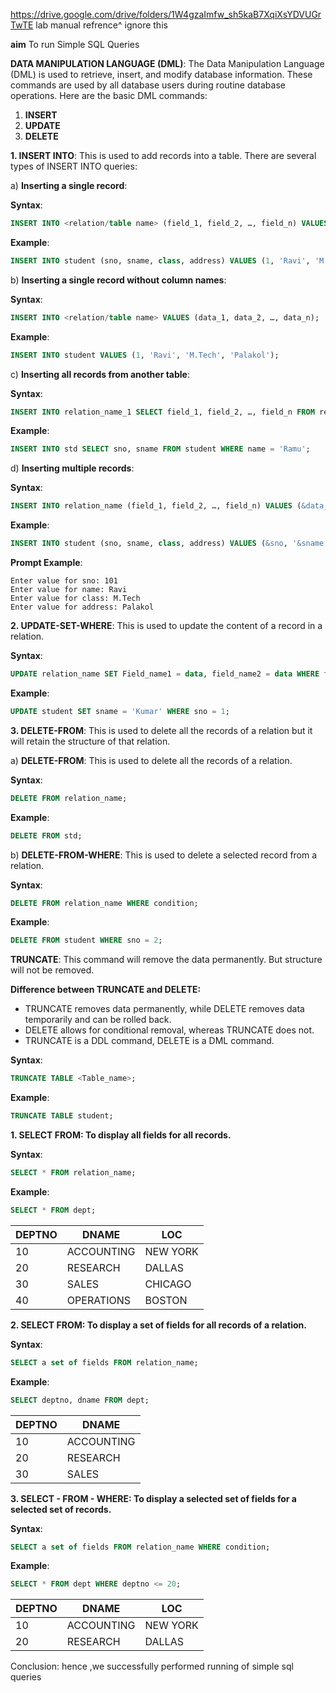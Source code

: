 https://drive.google.com/drive/folders/1W4gzaImfw_sh5kaB7XqiXsYDVUGrTwTE
lab manual refrence^ ignore this

**aim**  To run Simple SQL Queries

**DATA MANIPULATION LANGUAGE (DML)**: The Data Manipulation Language (DML) is used to retrieve, insert, and modify database information. These commands are used by all database users during routine database operations. Here are the basic DML commands:

1. **INSERT**
2. **UPDATE**
3. **DELETE**

**1. INSERT INTO**: This is used to add records into a table. There are several types of INSERT INTO queries:

a) **Inserting a single record**:

**Syntax**: 
```sql
INSERT INTO <relation/table name> (field_1, field_2, …, field_n) VALUES (data_1, data_2, …, data_n);
```

**Example**: 
```sql
INSERT INTO student (sno, sname, class, address) VALUES (1, 'Ravi', 'M.Tech', 'Palakol');
```

b) **Inserting a single record without column names**:

**Syntax**: 
```sql
INSERT INTO <relation/table name> VALUES (data_1, data_2, …, data_n);
```

**Example**: 
```sql
INSERT INTO student VALUES (1, 'Ravi', 'M.Tech', 'Palakol');
```

c) **Inserting all records from another table**:

**Syntax**: 
```sql
INSERT INTO relation_name_1 SELECT field_1, field_2, …, field_n FROM relation_name_2 WHERE field_x = data;
```

**Example**: 
```sql
INSERT INTO std SELECT sno, sname FROM student WHERE name = 'Ramu';
```

d) **Inserting multiple records**:

**Syntax**: 
```sql
INSERT INTO relation_name (field_1, field_2, …, field_n) VALUES (&data_1, &data_2, …, &data_n);
```

**Example**: 
```sql
INSERT INTO student (sno, sname, class, address) VALUES (&sno, '&sname', '&class', '&address');
```

**Prompt Example**:
```
Enter value for sno: 101
Enter value for name: Ravi
Enter value for class: M.Tech
Enter value for address: Palakol
```

**2. UPDATE-SET-WHERE**: This is used to update the content of a record in a relation.

**Syntax**: 
```sql
UPDATE relation_name SET Field_name1 = data, field_name2 = data WHERE field_name = data;
```

**Example**: 
```sql
UPDATE student SET sname = 'Kumar' WHERE sno = 1;
```

**3. DELETE-FROM**: This is used to delete all the records of a relation but it will retain the structure of that relation.

a) **DELETE-FROM**: This is used to delete all the records of a relation.

**Syntax**: 
```sql
DELETE FROM relation_name;
```

**Example**: 
```sql
DELETE FROM std;
```

b) **DELETE-FROM-WHERE**: This is used to delete a selected record from a relation.

**Syntax**: 
```sql
DELETE FROM relation_name WHERE condition;
```

**Example**: 
```sql
DELETE FROM student WHERE sno = 2;
```

**TRUNCATE**: This command will remove the data permanently. But structure will not be removed.

**Difference between TRUNCATE and DELETE:**

- TRUNCATE removes data permanently, while DELETE removes data temporarily and can be rolled back.
-   DELETE allows for conditional removal, whereas TRUNCATE does not.
- TRUNCATE is a DDL command, DELETE is a DML command.

**Syntax**: 
```sql
TRUNCATE TABLE <Table_name>;
```

**Example**: 
```sql
TRUNCATE TABLE student;
```

**1. SELECT FROM: To display all fields for all records.**

**Syntax**: 
```sql
SELECT * FROM relation_name;
```

**Example**:
```sql
SELECT * FROM dept;
```
| DEPTNO | DNAME       | LOC       |
|--------|-------------|-----------|
| 10     | ACCOUNTING  | NEW YORK  |
| 20     | RESEARCH    | DALLAS    |
| 30     | SALES       | CHICAGO   |
| 40     | OPERATIONS  | BOSTON    |

**2. SELECT FROM: To display a set of fields for all records of a relation.**

**Syntax**: 
```sql
SELECT a set of fields FROM relation_name;
```

**Example**:
```sql
SELECT deptno, dname FROM dept;
```
| DEPTNO | DNAME       |
|--------|-------------|
| 10     | ACCOUNTING  |
| 20     | RESEARCH    |
| 30     | SALES       |

**3. SELECT - FROM - WHERE: To display a selected set of fields for a selected set of records.**

**Syntax**: 
```sql
SELECT a set of fields FROM relation_name WHERE condition;
```

**Example**:
```sql
SELECT * FROM dept WHERE deptno <= 20;
```
| DEPTNO | DNAME       | LOC       |
|--------|-------------|-----------|
| 10     | ACCOUNTING  | NEW YORK  |
| 20     | RESEARCH    | DALLAS    |

  Conclusion:  hence ,we successfully performed running of simple sql queries